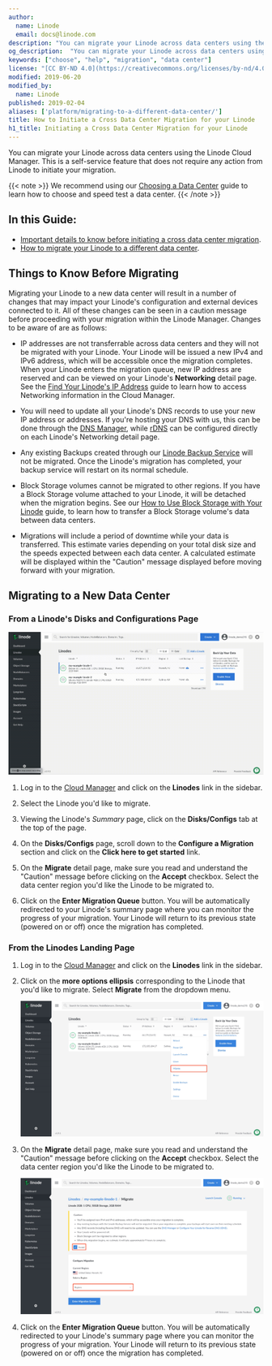 ```yaml
---
author:
  name: Linode
  email: docs@linode.com
description: "You can migrate your Linode across data centers using the Linode Cloud Manager. This is a self-service feature that does not require any action from Linode to initiate your migration. This guide shows you how to access this feature via the Cloud Manager and includes important details about the impact a migration may have on your Linode''s configurations."
og_description:  "You can migrate your Linode across data centers using the Linode Cloud Manager. This is a self-service feature that does not require any action from Linode to initiate your migration. This guide shows you how to access this feature via the Cloud Manager and includes important details about the impact a migration may have on your Linode''s configurations."
keywords: ["choose", "help", "migration", "data center"]
license: "[CC BY-ND 4.0](https://creativecommons.org/licenses/by-nd/4.0)"
modified: 2019-06-20
modified_by:
  name: Linode
published: 2019-02-04
aliases: ['platform/migrating-to-a-different-data-center/']
title: How to Initiate a Cross Data Center Migration for your Linode
h1_title: Initiating a Cross Data Center Migration for your Linode
---
```


You can migrate your Linode across data centers using the Linode Cloud Manager. This is a self-service feature that does not require any action from Linode to initiate your migration.

{{< note >}}
We recommend using our [Choosing a Data Center](/docs/platform/how-to-choose-a-data-center/) guide to learn how to choose and speed test a data center.
{{< /note >}}

## In this Guide:

- [Important details to know before initiating a cross data center migration](/docs/platform/migrating-to-a-different-data-center/#things-to-know-before-migrating).
- [How to migrate your Linode to a different data center](/docs/platform/migrating-to-a-different-data-center/#migrating-to-a-new-data-center).

## Things to Know Before Migrating

Migrating your Linode to a new data center will result in a number of changes that may impact your Linode's configuration and external devices connected to it. All of these changes can be seen in a caution message before proceeding with your migration within the Linode Manager. Changes to be aware of are as follows:

- IP addresses are not transferrable across data centers and they will not be migrated with your Linode. Your Linode will be issued a new IPv4 and IPv6 address, which will be accessible once the migration completes. When your Linode enters the migration queue, new IP address are reserved and can be viewed on your Linode's **Networking** detail page. See the [Find Your Linode's IP Address](/docs/quick-answers/linode-platform/find-your-linodes-ip-address/) guide to learn how to access Networking information in the Cloud Manager.

- You will need to update all your Linode's DNS records to use your new IP address or addresses. If you're hosting your DNS with us, this can be done through the [DNS Manager](/docs/platform/manager/dns-manager/), while [rDNS](/docs/networking/dns/configure-your-linode-for-reverse-dns/) can be configured directly on each Linode's Networking detail page.

- Any existing Backups created through our [Linode Backup Service](/docs/platform/disk-images/linode-backup-service/) will not be migrated. Once the Linode's migration has completed, your backup service will restart on its normal schedule.

- Block Storage volumes cannot be migrated to other regions. If you have a Block Storage volume attached to your Linode, it will be detached when the migration begins. See our [How to Use Block Storage with Your Linode](/docs/platform/block-storage/how-to-use-block-storage-with-your-linode/#how-to-transfer-block-storage-data-between-data-centers) guide, to learn how to transfer a Block Storage volume's data between data centers.

- Migrations will include a period of downtime while your data is transferred. This estimate varies depending on your total disk size and the speeds expected between each data center. A calculated estimate will be displayed within the "Caution" message displayed before moving forward with your migration.

## Migrating to a New Data Center
### From a Linode's Disks and Configurations Page

![How to initiate a cross data center migration.](dc-migrations.gif)

1. Log in to the [Cloud Manager](https://www.cloud.linode.com) and click on the **Linodes** link in the sidebar.

1. Select the Linode you'd like to migrate.

1. Viewing the Linode's *Summary* page, click on the **Disks/Configs** tab at the top of the page.

1. On the **Disks/Configs** page, scroll down to the **Configure a Migration** section and click on the **Click here to get started** link.

1. On the **Migrate** detail page, make sure you read and understand the "Caution" message before clicking on the **Accept** checkbox. Select the data center region you'd like the Linode to be migrated to.

1. Click on the **Enter Migration Queue** button. You will be automatically redirected to your Linode's summary page where you can monitor the progress of your migration. Your Linode will return to its previous state (powered on or off) once the migration has completed.

### From the Linodes Landing Page

1.  Log in to the [Cloud Manager](https://www.cloud.linode.com) and click on the **Linodes** link in the sidebar.

1.  Click on the **more options ellipsis** corresponding to the Linode that you'd like to migrate. Select **Migrate** from the dropdown menu.

    ![Select Migrate from the dropdown menu.](select-migrate-from-dropdown.png)

1. On the **Migrate** detail page, make sure you read and understand the "Caution" message before clicking on the **Accept** checkbox. Select the data center region you'd like the Linode to be migrated to.

    ![Read the caution message before clicking on the accept checkbox. Then, select a data center region.](accept-migration.png)

1. Click on the **Enter Migration Queue** button. You will be automatically redirected to your Linode's summary page where you can monitor the progress of your migration. Your Linode will return to its previous state (powered on or off) once the migration has completed.